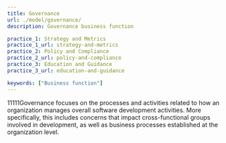 ```yaml
---
title: Governance
url: ./model/governance/
description: Governance business function

practice_1: Strategy and Metrics
practice_1_url: strategy-and-metrics
practice_2: Policy and Compliance
practice_2_url: policy-and-compliance
practice_3: Education and Guidance
practice_3_url: education-and-guidance

keywords: ["Business function"]
---
```


11111Governance focuses on the processes and activities related to how an organization manages overall software development activities. More specifically, this includes concerns that impact cross-functional groups involved in development, as well as business processes established at the organization level.

